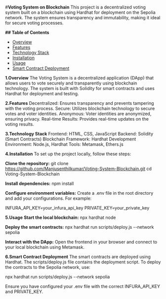 #**Voting System on Blockchain**
This project is a decentralized voting system built on a blockchain using Hardhat for deployment on the Sepolia network. The system ensures transparency and immutability, making it ideal for secure voting processes.


**## Table of Contents**
- [Overview](#overview)
- [Features](#features)
- [Technology Stack](#technology-stack)
- [Installation](#installation)
- [Usage](#usage)
- [Smart Contract Deployment](#smart-contract-deployment)

**1.Overview**
The Voting System is a decentralized application (DApp) that allows users to vote securely and transparently using blockchain technology. The system is built with Solidity for smart contracts and uses Hardhat for deployment and testing.

**2.Features**
Decentralized: Ensures transparency and prevents tampering with the voting process.
Secure: Utilizes blockchain technology to secure votes and voter identities.
Anonymous: Voter identities are anonymized, ensuring privacy.
Real-time Results: Provides real-time updates on the voting results.

**3.Technology Stack**
Frontend: HTML, CSS, JavaScript
Backend: Solidity (Smart Contracts)
Blockchain Framework: Hardhat
Development Environment: Node.js, Hardhat
Tools: Metamask, Ethers.js

**4.Installation**
To set up the project locally, follow these steps:

**Clone the repository:**
git clone https://github.com/Manjusenthilkumar/Voting-System-Blockchain.git
cd Voting-System-Blockchain

**Install dependencies:**
npm install

**Configure environment variables:**
Create a .env file in the root directory and add your configurations. For example:

INFURA_API_KEY=your_infura_api_key
PRIVATE_KEY=your_private_key

**5.Usage**
**Start the local blockchain:**
npx hardhat node

**Deploy the smart contracts:**
npx hardhat run scripts/deploy.js --network sepolia

**Interact with the DApp:**
Open the frontend in your browser and connect to your local blockchain using Metamask.

**6.Smart Contract Deployment**
The smart contracts are deployed using Hardhat. The scripts/deploy.js file contains the deployment script. To deploy the contracts to the Sepolia network, use:

npx hardhat run scripts/deploy.js --network sepolia

Ensure you have configured your .env file with the correct INFURA_API_KEY and PRIVATE_KEY.













